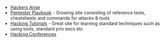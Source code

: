- [Hackers Arise](https://www.hackers-arise.com)
- [Pentester Playbook](https://pages.benroxbeecox.me) - Growing site consisting of reference texts, cheatsheets and commands for attacks & tools
- [Hacking Tutorials](https://www.hackingtutorials.org) - Great site for learning standard techniques such as using tools, standard priv escs etc
- [Hacking Conferences](https://infosec-conferences.com/category/hacker-conference/)